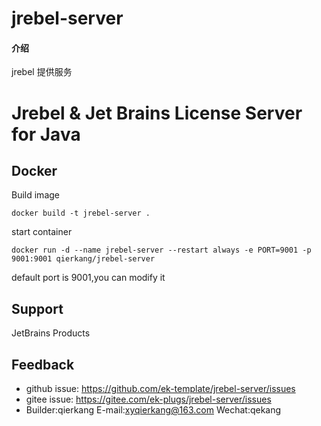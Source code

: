 # jrebel-server

#### 介绍
jrebel 提供服务

# Jrebel & Jet Brains License Server for Java


## Docker
Build image
```
docker build -t jrebel-server .
```

start container
```
docker run -d --name jrebel-server --restart always -e PORT=9001 -p 9001:9001 qierkang/jrebel-server
```
default port is 9001,you can modify it
## Support
JetBrains Products

## Feedback

+ github issue: https://github.com/ek-template/jrebel-server/issues
+ gitee issue: https://gitee.com/ek-plugs/jrebel-server/issues
+ Builder:qierkang E-mail:xyqierkang@163.com Wechat:qekang